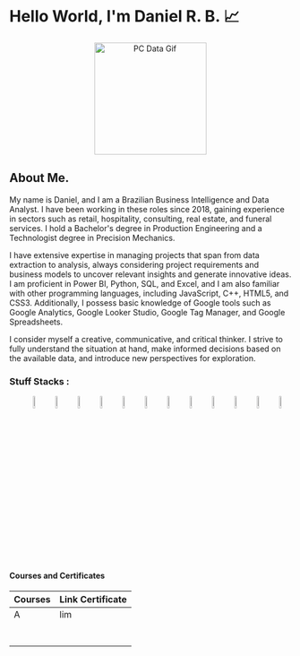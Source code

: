 
# Hello World, I'm Daniel R. B. 📈

<link rel="stylesheet"  href = "style.css">

<p align = center>
    <img src = "https://media.tenor.com/2unHkuoMLhcAAAAM/data-code.gif" alt = "PC Data Gif" width = 200>
</p>


## About Me. 

My name is Daniel, and I am a Brazilian Business Intelligence and Data Analyst. I have been working in these roles since 2018, gaining experience in sectors such as retail, hospitality, consulting, real estate, and funeral services. I hold a Bachelor's degree in Production Engineering and a Technologist degree in Precision Mechanics.

I have extensive expertise in managing projects that span from data extraction to analysis, always considering project requirements and business models to uncover relevant insights and generate innovative ideas. I am proficient in Power BI, Python, SQL, and Excel, and I am also familiar with other programming languages, including JavaScript, C++, HTML5, and CSS3. Additionally, I possess basic knowledge of Google tools such as Google Analytics, Google Looker Studio, Google Tag Manager, and Google Spreadsheets.

I consider myself a creative, communicative, and critical thinker. I strive to fully understand the situation at hand, make informed decisions based on the available data, and introduce new perspectives for exploration.

### Stuff Stacks :

<div display = flex align = center justify-content = space-between >
    <ul padding = 10rem margin = 5rem flex-wrap : wrap>
        <img width = 7.5%  src="https://cdn.jsdelivr.net/gh/devicons/devicon@latest/icons/python/python-original-wordmark.svg" />
        <img width = 7.5%  src="https://cdn.jsdelivr.net/gh/devicons/devicon@latest/icons/pandas/pandas-original-wordmark.svg" />
        <img width = 7.5%  src="https://cdn.jsdelivr.net/gh/devicons/devicon@latest/icons/numpy/numpy-original-wordmark.svg" />
        <img width = 7.5%  src="https://cdn.jsdelivr.net/gh/devicons/devicon@latest/icons/matplotlib/matplotlib-original-wordmark.svg" />
        <img width = 7.5%  src="https://cdn.jsdelivr.net/gh/devicons/devicon@latest/icons/scikitlearn/scikitlearn-original.svg" />
        <img width = 7.5%  src="https://cdn.jsdelivr.net/gh/devicons/devicon@latest/icons/microsoftsqlserver/microsoftsqlserver-plain-wordmark.svg" />
        <img width = 7.5%  src="https://cdn.jsdelivr.net/gh/devicons/devicon@latest/icons/mysql/mysql-original-wordmark.svg" />
        <img width = 7.5%  src="https://cdn.jsdelivr.net/gh/devicons/devicon@latest/icons/mongodb/mongodb-original-wordmark.svg" />
        <img width = 7.5%  src="https://cdn.jsdelivr.net/gh/devicons/devicon@latest/icons/jupyter/jupyter-original-wordmark.svg" />
        <img width = 7.5%  src="https://cdn.jsdelivr.net/gh/devicons/devicon@latest/icons/vscode/vscode-original.svg" />
        <img width = 7.5%  src="https://cdn.jsdelivr.net/gh/devicons/devicon@latest/icons/visualstudio/visualstudio-original.svg" />
        <img width = 7.5%  src="https://img.icons8.com/?size=100&id=Ny0t2MYrJ70p&format=png&color=000000" >    
        <img width = 7.5% scr="https://logowik.com/content/uploads/images/google-bigquery-icon6094.logowik.com.webp">
    </ul>
    
</div>

#### Courses and Certificates

|Courses      |Link Certificate |
|-------------|-----------------|
|A            |lim              |
|             |                 |
|             |                 |
|             |                 |
|             |                 |
|             |                 |
|             |                 |
|             |                 |



